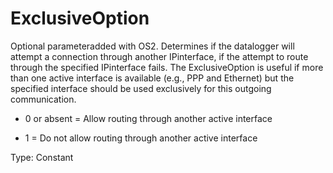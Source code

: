 # ExclusiveOption

Optional parameteradded with OS2. Determines if the datalogger will attempt a connection through another IPinterface, if the attempt to route through the specified IPinterface fails. The ExclusiveOption is useful if more than one active interface is available (e.g., PPP and Ethernet) but the specified interface should be used exclusively for this outgoing communication.

- 0 or absent = Allow routing through another active interface

- 1 = Do not allow routing through another active interface

Type: Constant
